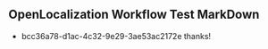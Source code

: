 ## OpenLocalization Workflow Test MarkDown
* bcc36a78-d1ac-4c32-9e29-3ae53ac2172e thanks!

<!--HONumber=Aug16_HO3-->


